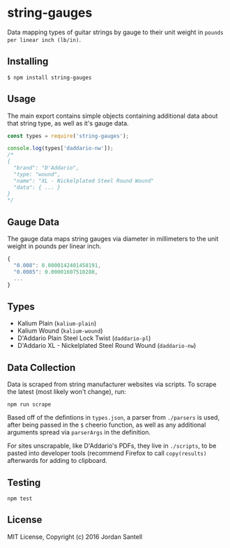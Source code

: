 # string-gauges

Data mapping types of guitar strings by gauge to their unit weight in `pounds per linear inch (lb/in)`.

## Installing

```
$ npm install string-gauges
```

## Usage

The main export contains simple objects containing additional data about that string type, as well as it's gauge data.

```js
const types = require('string-gauges');

console.log(types['daddario-nw']);
/*
{
  "brand": "D'Addario",
  "type: "wound",
  "name": "XL - Nickelplated Steel Round Wound"
  "data": { ... }
}
*/
```

## Gauge Data

The gauge data maps string gauges via diameter in millimeters to the unit weight in pounds per linear inch.

```js
{
  "0.008": 0.0000142401458191,
  "0.0085": 0.00001607510288,
  ...
}
```

## Types

* Kalium Plain (`kalium-plain`)
* Kalium Wound (`kalium-wound`)
* D'Addario Plain Steel Lock Twist (`daddario-pl`)
* D'Addario XL - Nickelplated Steel Round Wound (`daddario-nw`)

## Data Collection

Data is scraped from string manufacturer websites via scripts. To scrape the latest (most likely won't change), run:

`npm run scrape`

Based off of the defintions in `types.json`, a parser from `./parsers` is used, after being passed in the `$` cheerio function, as well as any additional arguments spread via `parserArgs` in the definition.

For sites unscrapable, like D'Addario's PDFs, they live in `./scripts`, to be pasted into developer tools (recommend Firefox to call `copy(results)` afterwards for adding to clipboard.

## Testing

`npm test`

## License

MIT License, Copyright (c) 2016 Jordan Santell
